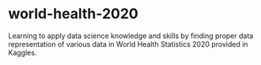 # world-health-2020
Learning to apply data science knowledge and skills by finding proper data representation of various data in World Health Statistics 2020 provided in Kaggles.
